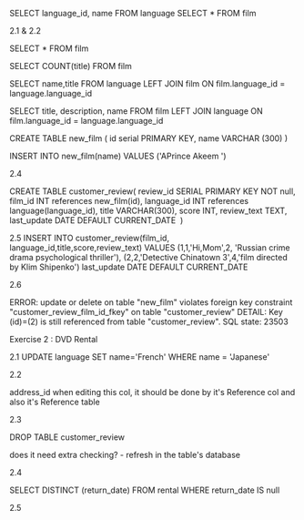 SELECT language_id, name FROM language SELECT \* FROM film

2.1 & 2.2

SELECT \* FROM film

SELECT COUNT(title) FROM film

SELECT name,title FROM language LEFT JOIN film ON film.language_id = language.language_id

SELECT title, description, name FROM film LEFT JOIN language ON film.language_id = language.language_id

CREATE TABLE new_film ( id serial PRIMARY KEY, name VARCHAR (300) )

INSERT INTO new_film(name) VALUES ('APrince Akeem ')

2.4

CREATE TABLE customer_review( review_id SERIAL PRIMARY KEY NOT null, film_id INT references new_film(id), language_id INT references language(language_id), title VARCHAR(300), score INT, review_text TEXT, last_update DATE DEFAULT CURRENT_DATE ‏ )

2.5 INSERT INTO customer_review(film_id, language_id,title,score,review_text) VALUES (1,1,'Hi,Mom',2, 'Russian crime drama psychological thriller'), (2,2,'Detective Chinatown 3',4,'film directed by Klim Shipenko') last_update DATE DEFAULT CURRENT_DATE

2.6

ERROR: update or delete on table "new_film" violates foreign key constraint "customer_review_film_id_fkey" on table "customer_review" DETAIL: Key (id)=(2) is still referenced from table "customer_review". SQL state: 23503

Exercise 2 : DVD Rental

2.1 UPDATE language SET name='French' WHERE name = 'Japanese'

2.2

address_id when editing this col, it should be done by it's Reference col and also it's Reference table

2.3

DROP TABLE customer_review

does it need extra checking? - refresh in the table's database

2.4

SELECT DISTINCT (return_date) FROM rental WHERE return_date IS null

2.5
